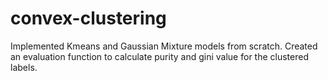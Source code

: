 # convex-clustering

Implemented Kmeans and Gaussian Mixture models from scratch. Created an evaluation function to calculate purity and gini value for the clustered labels.
